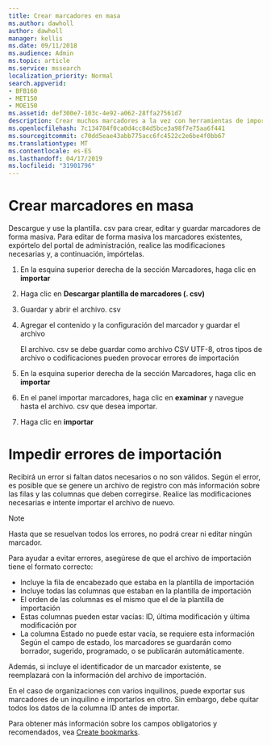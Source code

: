 ```yaml
---
title: Crear marcadores en masa
ms.author: dawholl
author: dawholl
manager: kellis
ms.date: 09/11/2018
ms.audience: Admin
ms.topic: article
ms.service: mssearch
localization_priority: Normal
search.appverid:
- BFB160
- MET150
- MOE150
ms.assetid: def300e7-103c-4e92-a062-28ffa27561d7
description: Crear muchos marcadores a la vez con herramientas de importación para el portal de administración de Microsoft Search
ms.openlocfilehash: 7c134784f0ca0d4cc84d5bce3a98f7e75aa6f441
ms.sourcegitcommit: c70dd5eae43abb775acc6fc4522c2e6be4f0bb67
ms.translationtype: MT
ms.contentlocale: es-ES
ms.lasthandoff: 04/17/2019
ms.locfileid: "31901796"
---
```

# <a name="bulk-create-bookmarks"></a>Crear marcadores en masa

Descargue y use la plantilla. csv para crear, editar y guardar marcadores de forma masiva. Para editar de forma masiva los marcadores existentes, expórtelo del portal de administración, realice las modificaciones necesarias y, a continuación, impórtelas.
  
1. En la esquina superior derecha de la sección Marcadores, haga clic en **importar**
    
2. Haga clic en **Descargar plantilla de marcadores (. csv)**
    
3. Guardar y abrir el archivo. csv
    
4. Agregar el contenido y la configuración del marcador y guardar el archivo

    El archivo. csv se debe guardar como archivo CSV UTF-8, otros tipos de archivo o codificaciones pueden provocar errores de importación
    
5. En la esquina superior derecha de la sección Marcadores, haga clic en **importar**
    
6. En el panel importar marcadores, haga clic en **examinar** y navegue hasta el archivo. csv que desea importar. 
    
7. Haga clic en **importar**

# <a name="prevent-import-errors"></a>Impedir errores de importación      
Recibirá un error si faltan datos necesarios o no son válidos. Según el error, es posible que se genere un archivo de registro con más información sobre las filas y las columnas que deben corregirse. Realice las modificaciones necesarias e intente importar el archivo de nuevo.

> [!NOTE]
> Hasta que se resuelvan todos los errores, no podrá crear ni editar ningún marcador. 

Para ayudar a evitar errores, asegúrese de que el archivo de importación tiene el formato correcto:
- Incluye la fila de encabezado que estaba en la plantilla de importación
- Incluye todas las columnas que estaban en la plantilla de importación
- El orden de las columnas es el mismo que el de la plantilla de importación
- Estas columnas pueden estar vacías: ID, última modificación y última modificación por
- La columna Estado no puede estar vacía, se requiere esta información  
Según el campo de estado, los marcadores se guardarán como borrador, sugerido, programado, o se publicarán automáticamente.

Además, si incluye el identificador de un marcador existente, se reemplazará con la información del archivo de importación.

En el caso de organizaciones con varios inquilinos, puede exportar sus marcadores de un inquilino e importarlos en otro. Sin embargo, debe quitar todos los datos de la columna ID antes de importar.

Para obtener más información sobre los campos obligatorios y recomendados, vea [Create bookmarks](create-bookmarks.md).
